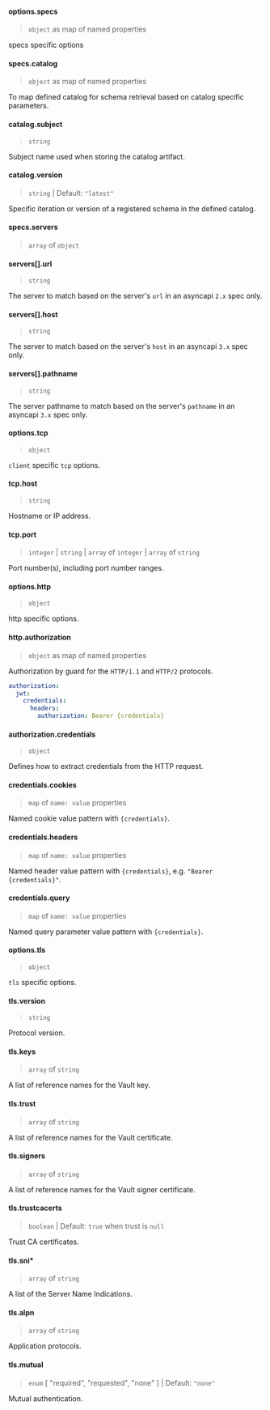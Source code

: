 #### options.specs

> `object` as map of named properties

specs specific options

#### specs.catalog

> `object` as map of named properties

To map defined catalog for schema retrieval based on catalog specific parameters.

#### catalog.subject

> `string`

Subject name used when storing the catalog artifact.

#### catalog.version

> `string` | Default: `"latest"`

Specific iteration or version of a registered schema in the defined catalog.

#### specs.servers

> `array` of `object`

#### servers[].url

> `string`

The server to match based on the server's `url` in an asyncapi `2.x` spec only.

#### servers[].host

> `string`

The server to match based on the server's `host` in an asyncapi `3.x` spec only.

#### servers[].pathname

> `string`

The server pathname to match based on the server's `pathname` in an asyncapi `3.x` spec only.

#### options.tcp

> `object`

`client` specific `tcp` options.

#### tcp.host

> `string`

Hostname or IP address.

#### tcp.port

> `integer` | `string` | `array` of `integer` | `array` of `string`

Port number(s), including port number ranges.

#### options.http

> `object`

http specific options.

#### http.authorization

> `object` as map of named properties

Authorization by guard for the `HTTP/1.1` and `HTTP/2` protocols.

```yaml
authorization:
  jwt:
    credentials:
      headers:
        authorization: Bearer {credentials}
```

#### authorization.credentials

> `object`

Defines how to extract credentials from the HTTP request.

#### credentials.cookies

> `map` of `name: value` properties

Named cookie value pattern with `{credentials}`.

#### credentials.headers

> `map` of `name: value` properties

Named header value pattern with `{credentials}`, e.g. `"Bearer` `{credentials}"`.

#### credentials.query

> `map` of `name: value` properties

Named query parameter value pattern with `{credentials}`.

#### options.tls

> `object`

`tls` specific options.

#### tls.version

> `string`

Protocol version.

#### tls.keys

> `array` of `string`

A list of reference names for the Vault key.

#### tls.trust

> `array` of `string`

A list of reference names for the Vault certificate.

#### tls.signers

> `array` of `string`

A list of reference names for the Vault signer certificate.

#### tls.trustcacerts

> `boolean` | Default: `true` when trust is `null`

Trust CA certificates.

#### tls.sni\*

> `array` of `string`

A list of the Server Name Indications.

#### tls.alpn

> `array` of `string`

Application protocols.

#### tls.mutual

> `enum` [ "required", "requested", "none" ] | Default: `"none"`

Mutual authentication.
